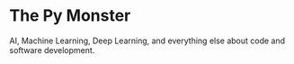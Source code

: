 # The Py Monster

AI, Machine Learning, Deep Learning, and everything else about code and software development.

